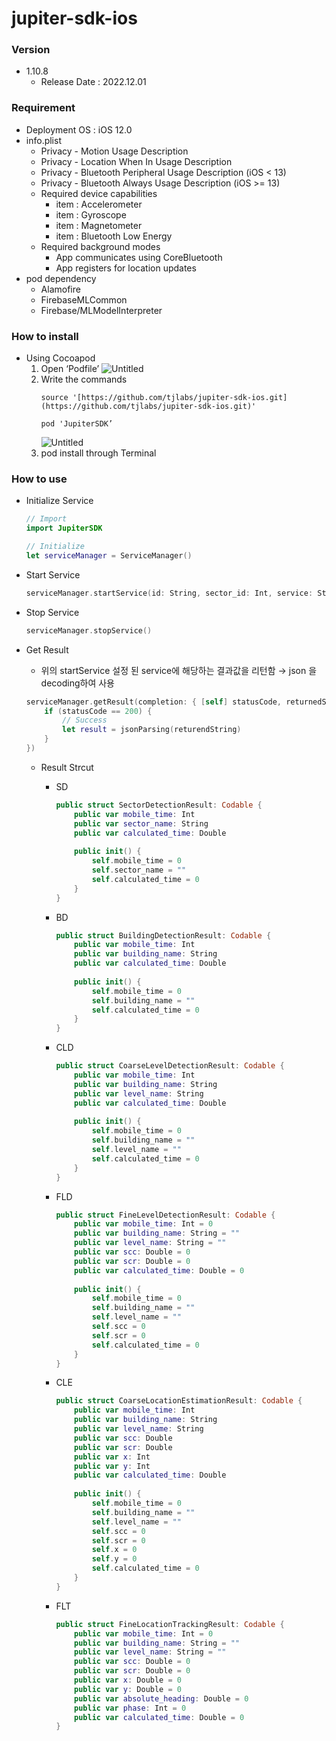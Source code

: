 # jupiter-sdk-ios

### Version
- 1.10.8
    - Release Date : 2022.12.01

### Requirement
- Deployment OS : iOS 12.0
- info.plist
    - Privacy - Motion Usage Description
    - Privacy - Location When In Usage Description
    - Privacy - Bluetooth Peripheral Usage Description (iOS < 13)
    - Privacy - Bluetooth Always Usage Description (iOS >= 13)
    - Required device capabilities
        - item : Accelerometer
        - item : Gyroscope
        - item : Magnetometer
        - item : Bluetooth Low Energy
    - Required background modes
        - App communicates using CoreBluetooth
        - App registers for location updates
- pod dependency
    - Alamofire
    - FirebaseMLCommon
    - Firebase/MLModelInterpreter
### How to install

- Using Cocoapod
    1. Open ‘Podfile’
        ![Untitled](https://user-images.githubusercontent.com/18392918/201238837-19ef5a2a-5e3d-4efe-a98a-2bcf3262a2f7.png)
    2. Write the commands
        ```shell
        source '[https://github.com/tjlabs/jupiter-sdk-ios.git](https://github.com/tjlabs/jupiter-sdk-ios.git)'
        ```
        ```shell
        pod 'JupiterSDK’
        ```
        ![Untitled](https://user-images.githubusercontent.com/18392918/201238904-6d7f9cf9-b35c-46ea-9938-88575e276073.png)
    3. pod install through Terminal
### How to use
- Initialize Service
    ```swift
    // Import
    import JupiterSDK
    
    // Initialize
    let serviceManager = ServiceManager()
    ```
    
- Start Service
    
    ```swift
    serviceManager.startService(id: String, sector_id: Int, service: String, mode: String))
    ```
    
- Stop Service
    
    ```swift
    serviceManager.stopService()
    ```
    
- Get Result
    - 위의 startService 설정 된 service에 해당하는 결과값을 리턴함 → json 을 decoding하여 사용
    
    ```swift
    serviceManager.getResult(completion: { [self] statusCode, returnedString in
    	if (statusCode == 200) {
    		// Success
    		let result = jsonParsing(returendString)
    	}
    })
    ```
    
    - Result Strcut
        - SD
            
            ```swift
            public struct SectorDetectionResult: Codable {
                public var mobile_time: Int
                public var sector_name: String
                public var calculated_time: Double
                
                public init() {
                    self.mobile_time = 0
                    self.sector_name = ""
                    self.calculated_time = 0
                }
            }
            ```
            
        - BD
            
            ```swift
            public struct BuildingDetectionResult: Codable {
                public var mobile_time: Int
                public var building_name: String
                public var calculated_time: Double
                
                public init() {
                    self.mobile_time = 0
                    self.building_name = ""
                    self.calculated_time = 0
                }
            }
            ```
            
        - CLD
            
            ```swift
            public struct CoarseLevelDetectionResult: Codable {
                public var mobile_time: Int
                public var building_name: String
                public var level_name: String
                public var calculated_time: Double
                
                public init() {
                    self.mobile_time = 0
                    self.building_name = ""
                    self.level_name = ""
                    self.calculated_time = 0
                }
            }
            ```
            
        - FLD
            
            ```swift
            public struct FineLevelDetectionResult: Codable {
                public var mobile_time: Int = 0
                public var building_name: String = ""
                public var level_name: String = ""
                public var scc: Double = 0
                public var scr: Double = 0
                public var calculated_time: Double = 0
                
                public init() {
                    self.mobile_time = 0
                    self.building_name = ""
                    self.level_name = ""
                    self.scc = 0
                    self.scr = 0
                    self.calculated_time = 0
                }
            }
            ```
            
        - CLE
            
            ```swift
            public struct CoarseLocationEstimationResult: Codable {
                public var mobile_time: Int
                public var building_name: String
                public var level_name: String
                public var scc: Double
                public var scr: Double
                public var x: Int
                public var y: Int
                public var calculated_time: Double
                
                public init() {
                    self.mobile_time = 0
                    self.building_name = ""
                    self.level_name = ""
                    self.scc = 0
                    self.scr = 0
                    self.x = 0
                    self.y = 0
                    self.calculated_time = 0
                }
            }
            ```
            
        - FLT
            
            ```swift
            public struct FineLocationTrackingResult: Codable {
                public var mobile_time: Int = 0
                public var building_name: String = ""
                public var level_name: String = ""
                public var scc: Double = 0
                public var scr: Double = 0
                public var x: Double = 0
                public var y: Double = 0
                public var absolute_heading: Double = 0
                public var phase: Int = 0
                public var calculated_time: Double = 0
            }
            ```
